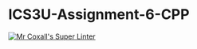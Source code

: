 # ICS3U-Assignment-6-CPP
[![Mr Coxall's Super Linter](https://github.com/zaida-hammmel2108/ICS3U-Assignment-6-Python/workflows/Mr%20Coxall's%20Super%20Linter/badge.svg)](https://github.com/zaida-hammmel2108/ICS3U-Assignment-6-Python/actions/)
